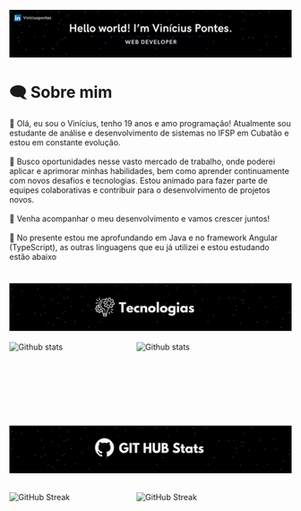 <img src="src/Fundo.png"></img>
# 🗨️ Sobre mim

👋 Olá, eu sou o Vinícius, tenho 19 anos e amo programação! Atualmente sou estudante de análise e desenvolvimento de sistemas no IFSP em Cubatão e estou em constante evolução. <br><br>
💼 Busco oportunidades nesse vasto mercado de trabalho, onde poderei aplicar e aprimorar minhas habilidades, bem como aprender continuamente com novos desafios e tecnologias. Estou animado para fazer parte de equipes colaborativas e contribuir para o desenvolvimento de projetos novos. <br><br>
🚀 Venha acompanhar o meu desenvolvimento e vamos crescer juntos! <br><br>
📖 No presente estou me aprofundando em Java e no framework Angular (TypeScript), as outras linguagens que eu já utilizei e estou estudando estão abaixo

#
<img src="src/Fundotec.png"></img><br><br>
      <img 
        align="left"
        width="45%"
        src="https://github-readme-stats.vercel.app/api/top-langs/?username=Vinipontess&layout=compact&langs_counts=16&theme=transparent"
        alt="Github stats"
      />
      <img 
        src="https://skillicons.dev/icons?i=html,css,js,bootstrap,angular,figma,cs,php,java,mysql,vscode,visualstudio,discord,linkedin,github,git,wordpress&perline=8 "
        alt="Github stats"
      /><br><br><br>

#  ㅤㅤㅤ
<img src="src/Fundostatuss.png"></img><br><br>
<div>
      <img
        align="left"
        width="45%"
        src="https://github-readme-stats.vercel.app/api?username=Vinipontess&show_icons=true&theme=dark#gh-dark-mode-only"
        alt="GitHub Streak">
      </img>
      <img
        width="47%"
        src="https://streak-stats.demolab.com?user=Vinipontess&theme=dark&hide_border=" 
        alt="GitHub Streak">
      </img>
</div>


<!---
Vinizinnn/Vinizinnn is a ✨ special ✨ repository because its `README.md` (this file) appears on your GitHub profile.
You can click the Preview link to take a look at your changes.
https://github-readme-stats.vercel.app/api?username=Vinipontess&show_icons=true&theme=dark#gh-dark-mode-only

nodejs,vscode,visualstudio,discord,linkedin,github,git,wordpress
--->
